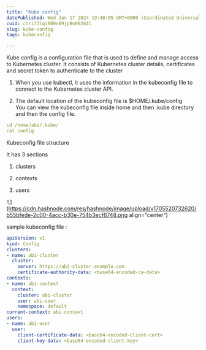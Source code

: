```yaml
---
title: "Kube config"
datePublished: Wed Jan 17 2024 19:48:05 GMT+0000 (Coordinated Universal Time)
cuid: clri73lqi000n09jp9n09264l
slug: kube-config
tags: kubeconfig

---
```


Kube config is a configuration file that is used to define and manage access to Kubernetes cluster. It consists of Kubernetes cluster details, certificates and secret token to authenticate to the cluster

1. When you use kubectl, it uses the information in the kubeconfig file to connect to the Kubernetes cluster API.
    
2. The default location of the kubeconfig file is $HOME/.kube/config  
    You can view the kubeconfig file inside home and then .kube directory and then the config file.
    

```yaml
cd /home/abi/.kube/
cat config
```

Kubeconfig file structure

It has 3 sections

1. clusters
    
2. contexts
    
3. users
    

![](https://cdn.hashnode.com/res/hashnode/image/upload/v1705520732620/b55bfede-2c00-4acc-b30e-754b3ecf6748.png align="center")

  
  
sample kubeconfig file :

```yaml
apiVersion: v1
kind: Config
clusters:
- name: abi-cluster
  cluster:
    server: https://abi-cluster.example.com
    certificate-authority-data: <base64-encoded-ca-data>
contexts:
- name: abi-context
  context:
    cluster: abi-cluster
    user: abi-user
    namespace: default
current-context: abi-context
users:
- name: abi-user
  user:
    client-certificate-data: <base64-encoded-client-cert>
    client-key-data: <base64-encoded-client-key>
```